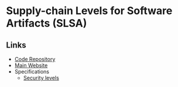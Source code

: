 # Supply-chain Levels for Software Artifacts (SLSA)

<!--
https://www.youtube.com/watch?v=tQdI_9DebbI
-->

## Links

- [Code Repository](https://github.com/slsa-framework/slsa)
- [Main Website](https://slsa.dev)
- Specifications
  - [Security levels](https://slsa.dev/spec/v0.1/levels)

